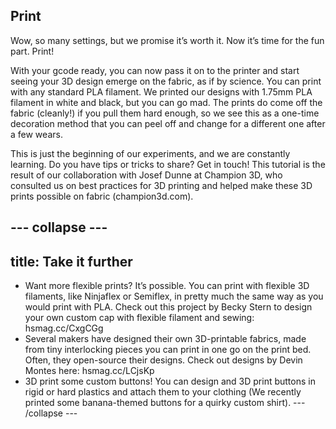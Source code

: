 ## Print
Wow, so many settings, but we promise it’s worth it. Now it’s time for the fun part. Print!

With your gcode ready, you can now pass it on to the printer and start seeing your 3D design emerge on the fabric, as if by science.
You can print with any standard PLA filament. We printed our designs with 1.75mm PLA filament in white and black, but you can go mad.
The prints do come off the fabric (cleanly!) if you pull them hard enough, so we see this as a one-time decoration method that you can peel off and change for a different one after a few wears.  

This is just the beginning of our experiments, and we are constantly learning. Do you have tips or tricks to share? Get in touch! 
This tutorial is the result of our collaboration with Josef Dunne at Champion 3D, who consulted us on best practices for 3D printing and helped make these 3D prints possible on fabric (champion3d.com). 

--- collapse ---
---
title: Take it further
---
- Want more flexible prints? It’s possible. You can print with flexible 3D filaments, like Ninjaflex or Semiflex, in pretty much the same way as you would print with PLA. Check out this project by Becky Stern to design your own custom cap with flexible filament and sewing: hsmag.cc/CxgCGg
- Several makers have designed their own 3D-printable fabrics, made from tiny interlocking pieces you can print in one go on the print bed. Often, they open-source their designs. Check out designs by Devin Montes here: hsmag.cc/LCjsKp
- 3D print some custom buttons! You can design and 3D print buttons in rigid or hard plastics and attach them to your clothing (We recently printed some banana-themed buttons for a quirky custom shirt). 
--- /collapse ---